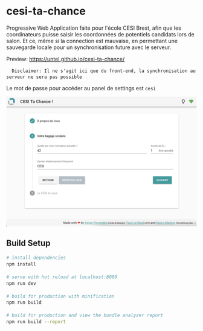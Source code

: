 # cesi-ta-chance

Progressive Web Application faite pour l'école CESI Brest, afin que les coordinateurs puisse saisir les coordonnées de potentiels candidats lors de salon. Et ce, même si la connection est mauvaise, en permettant une sauvegarde locale pour un synchronisation future avec le serveur.

Preview: https://untel.github.io/cesi-ta-chance/
``` text
  Disclaimer: Il ne s'agit ici que du front-end, la synchronisation au serveur ne sera pas possible
```
Le mot de passe pour accéder au panel de settings est ``cesi``

![cesi-ta-chance](https://raw.githubusercontent.com/untel/cesi-ta-chance/master/demo.png)


## Build Setup

``` bash
# install dependencies
npm install

# serve with hot reload at localhost:8080
npm run dev

# build for production with minification
npm run build

# build for production and view the bundle analyzer report
npm run build --report
```
